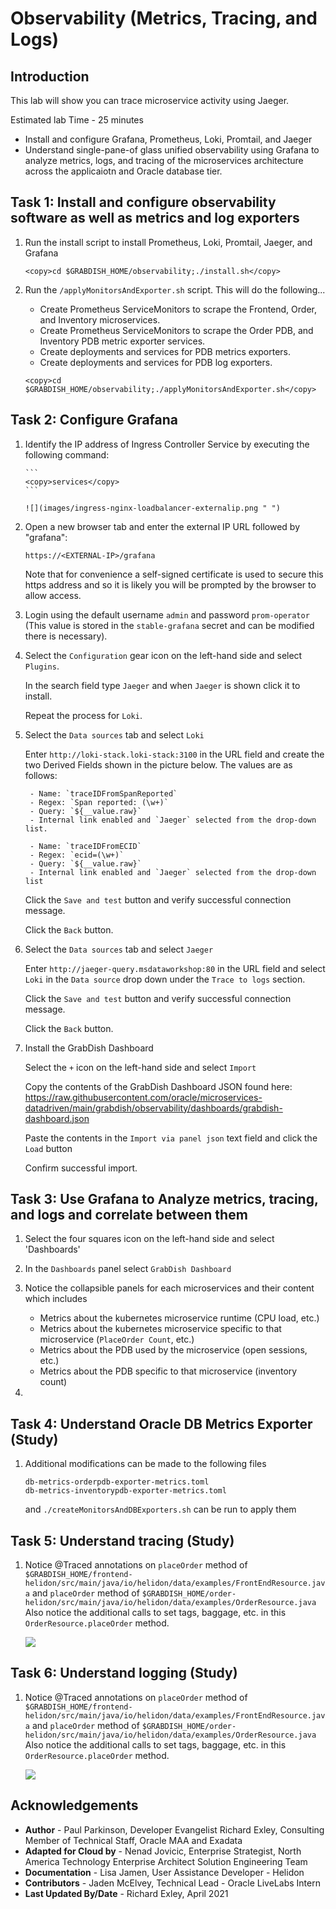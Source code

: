 # Observability (Metrics, Tracing, and Logs)

## Introduction

This lab will show you can trace microservice activity using Jaeger.

Estimated lab Time - 25 minutes

  -   Install and configure Grafana, Prometheus, Loki, Promtail, and Jaeger
  -   Understand single-pane-of glass unified observability using Grafana to analyze metrics, logs, and tracing of the microservices architecture across the applicaiotn and Oracle database tier.

## Task 1: Install and configure observability software as well as metrics and log exporters

1. Run the install script to install Prometheus, Loki, Promtail, Jaeger, and Grafana
   
    ```
    <copy>cd $GRABDISH_HOME/observability;./install.sh</copy>
    ```

2. Run the `/applyMonitorsAndExporter.sh` script. This will do the following...
   - Create Prometheus ServiceMonitors to scrape the Frontend, Order, and Inventory microservices.
   - Create Prometheus ServiceMonitors to scrape the Order PDB, and Inventory PDB metric exporter services.
   - Create deployments and services for PDB metrics exporters.
   - Create deployments and services for PDB log exporters.
   
    ```
    <copy>cd $GRABDISH_HOME/observability;./applyMonitorsAndExporter.sh</copy>
    ```

## Task 2: Configure Grafana

1. Identify the IP address of Ingress Controller Service by executing the following command:
   
       ```
       <copy>services</copy>
       ```
   
       ![](images/ingress-nginx-loadbalancer-externalip.png " ")

2. Open a new browser tab and enter the external IP URL followed by "grafana":
   
     `https://<EXTERNAL-IP>/grafana`
   
      Note that for convenience a self-signed certificate is used to secure this https address and so it is likely you will be prompted by the browser to allow access.

3.  Login using the default username `admin` and password `prom-operator` 
    (This value is stored in the `stable-grafana` secret and can be modified there is necessary).
    
4. Select the `Configuration` gear icon on the left-hand side and select `Plugins`.

    In the search field type `Jaeger` and when `Jaeger` is shown click it to install.
    
    Repeat the process for `Loki`.
    
5. Select the `Data sources` tab and select `Loki` 
    
    Enter `http://loki-stack.loki-stack:3100` in the URL field and create the two Derived Fields shown in the picture below.
    The values are as follows:
    
        - Name: `traceIDFromSpanReported`
        - Regex: `Span reported: (\w+)`
        - Query: `${__value.raw}`
        - Internal link enabled and `Jaeger` selected from the drop-down list.
        
        - Name: `traceIDFromECID`
        - Regex: `ecid=(\w+)`
        - Query: `${__value.raw}`
        - Internal link enabled and `Jaeger` selected from the drop-down list
        
    Click the `Save and test` button and verify successful connection message.
        
    Click the `Back` button.
    
6. Select the `Data sources` tab and select `Jaeger` 
    
    Enter `http://jaeger-query.msdataworkshop:80` in the URL field and select `Loki` in the `Data source` drop down under the `Trace to logs` section.
        
    Click the `Save and test` button and verify successful connection message.
        
    Click the `Back` button.
    
7. Install the GrabDish Dashboard

    Select the `+` icon on the left-hand side and select `Import`
    
    Copy the contents of the GrabDish Dashboard JSON found here: https://raw.githubusercontent.com/oracle/microservices-datadriven/main/grabdish/observability/dashboards/grabdish-dashboard.json
    
    Paste the contents in the `Import via panel json` text field and click the `Load` button
    
    Confirm successful import.
    

## Task 3: Use Grafana to Analyze metrics, tracing, and logs and correlate between them


1. Select the four squares icon on the left-hand side and select 'Dashboards'

2. In the `Dashboards` panel select `GrabDish Dashboard`

3. Notice the collapsible panels for each microservices and their content which includes
    - Metrics about the kubernetes microservice runtime (CPU load, etc.)
    - Metrics about the kubernetes microservice specific to that microservice (`PlaceOrder Count`, etc.)
    - Metrics about the PDB used by the microservice (open sessions, etc.)
    - Metrics about the PDB specific to that microservice (inventory count)
 
4. 

## Task 4: Understand Oracle DB Metrics Exporter (Study)

1. Additional modifications can be made to the following files
   
       db-metrics-orderpdb-exporter-metrics.toml
       db-metrics-inventorypdb-exporter-metrics.toml
    and `./createMonitorsAndDBExporters.sh` can be run  to apply them
    
## Task 5: Understand tracing (Study)

1. Notice @Traced annotations on `placeOrder` method of `$GRABDISH_HOME/frontend-helidon/src/main/java/io/helidon/data/examples/FrontEndResource.java` and `placeOrder` method of `$GRABDISH_HOME/order-helidon/src/main/java/io/helidon/data/examples/OrderResource.java`
   Also notice the additional calls to set tags, baggage, etc. in this `OrderResource.placeOrder` method.

   ![](images/ordertracingsrc.png " ")


    
## Task 6: Understand logging (Study)

1. Notice @Traced annotations on `placeOrder` method of `$GRABDISH_HOME/frontend-helidon/src/main/java/io/helidon/data/examples/FrontEndResource.java` and `placeOrder` method of `$GRABDISH_HOME/order-helidon/src/main/java/io/helidon/data/examples/OrderResource.java`
   Also notice the additional calls to set tags, baggage, etc. in this `OrderResource.placeOrder` method.

   ![](images/ordertracingsrc.png " ")


## Acknowledgements
* **Author** - Paul Parkinson, Developer Evangelist
               Richard Exley, Consulting Member of Technical Staff, Oracle MAA and Exadata
* **Adapted for Cloud by** - Nenad Jovicic, Enterprise Strategist, North America Technology Enterprise Architect Solution Engineering Team
* **Documentation** - Lisa Jamen, User Assistance Developer - Helidon
* **Contributors** - Jaden McElvey, Technical Lead - Oracle LiveLabs Intern
* **Last Updated By/Date** - Richard Exley, April 2021